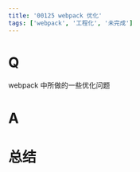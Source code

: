 ```yaml
---
title: '00125 webpack 优化'
tags: ['webpack', '工程化', '未完成']
---
```


# Q

webpack 中所做的一些优化问题

# A



# 总结



<script>
  function func() {

  }
  
</script>